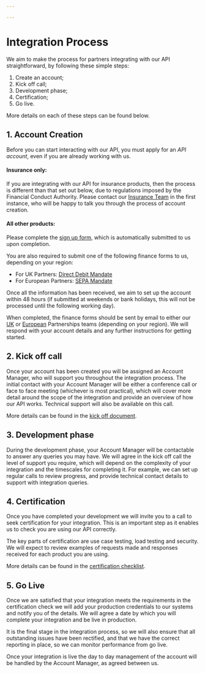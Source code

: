 ```yaml
---

---
```


# Integration Process

We aim to make the process for partners integrating with our API straightforward, by following these simple steps:

1. Create an account;
2. Kick off call;
3. Development phase;
4. Certification;
5. Go live.

More details on each of these steps can be found below.

## 1. Account Creation

Before you can start interacting with our API, you must apply for an *API account*, even if you are already working with us.

#### Insurance only:
If you are integrating with our API for insurance products, then the process is different than that set out below, due to regulations imposed by the Financial Conduct Authority. Please contact our [Insurance Team](mailto:travelinsurance@holidayextras.com) in the first instance, who will be happy to talk you through the process of account creation.

#### All other products:
Please complete the [sign up form](https://docs.google.com/forms/d/e/1FAIpQLSd1H4fp744DNt8mzwKt-7bh_xer3N2JbIHhNLRgUHwf2r9GZw/viewform?usp=sf_link), which is automatically submitted to us upon completion.

You are also required to submit one of the following finance forms to us, depending on your region:

- For UK Partners: [Direct Debit Mandate](hxapi/DD_MANDATE_RBS_HX.pdf)
- For European Partners: [SEPA Mandate](hxapi/SEPA_Basislastschriftmandat.pdf)

Once all the information has been received, we aim to set up the account within 48 hours (if submitted at weekends or bank holidays, this will not be processed until the following working day).

When completed, the finance forms should be sent by email to either our [UK](mailto:sales@holidayextras.com) or [European](mailto:hxapi-contact@holidayextras.de) Partnerships teams (depending on your region). We will respond with your account details and any further instructions for getting started.

## 2. Kick off call

Once your account has been created you will be assigned an Account Manager, who will support you throughout the integration process. The initial contact with your Account Manager will be either a conference call or face to face meeting (whichever is most practical), which will cover more detail around the scope of the integration and provide an overview of how our API works. Technical support will also be available on this call.

More details can be found in the [kick off document](https://docs.google.com/document/d/1dL6kF3_hpBIKeXeEUkehR22geAhpazD8V58EVSRrUKo/edit).

## 3. Development phase

During the development phase, your Account Manager will be contactable to answer any queries you may have. We will agree in the kick off call the level of support you require, which will depend on the complexity of your integration and the timescales for completing it. For example, we can set up regular calls to review progress, and provide technical contact details to support with integration queries.

## 4. Certification

Once you have completed your development we will invite you to a call to seek certification for your integration. This is an important step as it enables us to check you are using our API correctly.

The key parts of certification are use case testing, load testing and security. We will expect to review examples of requests made and responses received for each product you are using.

More details can be found in the [certification checklist](https://docs.google.com/document/d/1W8cAttcx9l8VPSY999p0TzmrWifJyqIi3shxZVcrYTE/edit).

## 5. Go Live

Once we are satisfied that your integration meets the requirements in the certification check we will add your production credentials to our systems and notify you of the details. We will agree a date by which you will complete your integration and be live in production.

It is the final stage in the integration process, so we will also ensure that all outstanding issues have been rectified, and that we have the correct reporting in place, so we can monitor performance from go live.

Once your integration is live the day to day management of the account will be handled by the Account Manager, as agreed between us.
